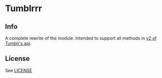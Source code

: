 # Tumblrrr

Info
---------

A complete rewrite of the module.
Intended to support all methods in [v2 of Tumblr's api].

License
-----------

See [LICENSE]

[v2 of Tumblr's api]: http://www.tumblr.com/docs/en/api/v2
[LICENSE]: http://www.github.com/mvrilo/tumblrrr/blob/v2/LICENSE
